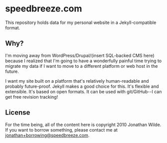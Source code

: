 speedbreeze.com
===============

This repository holds data for my personal website in a
Jekyll-compatible format.

Why?
----

I'm moving away from WordPress/Drupal/(insert SQL-backed CMS here)
because I realized that I'm going to have a wonderfully painful time
trying to migrate my data if I want to move to a different platform or
web host in the future.

I want my site built on a platform that's relatively human-readable and
probably future-proof.  Jekyll makes a good choice for this.  It's
flexible and extensible.  It's based on open formats.  It can be used
with git/GitHub--I can get free revision tracking!

License
-------

For the time being, all of the content here is copyright 2010 Jonathan
Wilde.  If you want to borrow something, please contact me at
<jonathan+borrowing@speedbreeze.com>.
